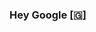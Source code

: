 ### Hey Google [🇬]
<!--
**Someshb0512/Someshb0512** is a ✨ _special_ ✨ repository because its `README.md` (this file) appears on your GitHub profile.

[![Somesh's github stats](https://github-readme-stats.vercel.app/api?username=Someshb0512)](https://github.com/Someshb0512/github-readme-stats)
